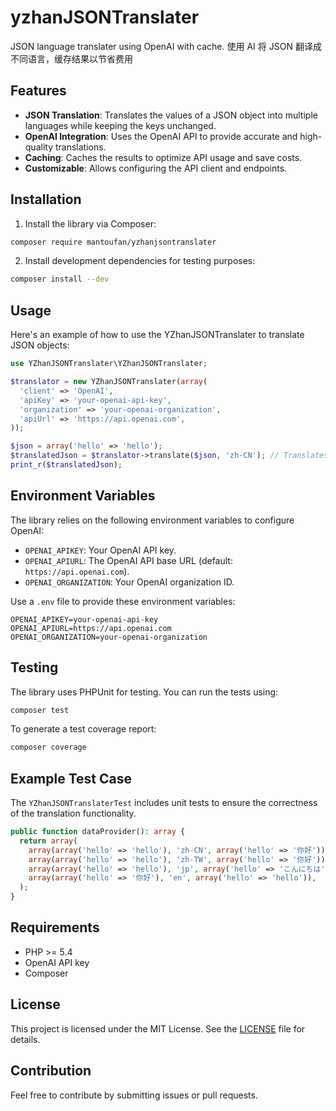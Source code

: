 # yzhanJSONTranslater

JSON language translater using OpenAI with cache. 使用 AI 将 JSON 翻译成不同语言，缓存结果以节省费用

## Features

- **JSON Translation**: Translates the values of a JSON object into multiple languages while keeping the keys unchanged.
- **OpenAI Integration**: Uses the OpenAI API to provide accurate and high-quality translations.
- **Caching**: Caches the results to optimize API usage and save costs.
- **Customizable**: Allows configuring the API client and endpoints.

## Installation

1. Install the library via Composer:

```bash
composer require mantoufan/yzhanjsontranslater
```

2. Install development dependencies for testing purposes:

```bash
composer install --dev
```

## Usage

Here's an example of how to use the YZhanJSONTranslater to translate JSON objects:

```php
use YZhanJSONTranslater\YZhanJSONTranslater;

$translator = new YZhanJSONTranslater(array(
  'client' => 'OpenAI',
  'apiKey' => 'your-openai-api-key',
  'organization' => 'your-openai-organization',
  'apiUrl' => 'https://api.openai.com',
));

$json = array('hello' => 'hello');
$translatedJson = $translator->translate($json, 'zh-CN'); // Translates to Simplified Chinese
print_r($translatedJson);
```

## Environment Variables

The library relies on the following environment variables to configure OpenAI:

- `OPENAI_APIKEY`: Your OpenAI API key.
- `OPENAI_APIURL`: The OpenAI API base URL (default: `https://api.openai.com`).
- `OPENAI_ORGANIZATION`: Your OpenAI organization ID.

Use a `.env` file to provide these environment variables:

```
OPENAI_APIKEY=your-openai-api-key
OPENAI_APIURL=https://api.openai.com
OPENAI_ORGANIZATION=your-openai-organization
```

## Testing

The library uses PHPUnit for testing. You can run the tests using:

```bash
composer test
```

To generate a test coverage report:

```bash
composer coverage
```

## Example Test Case

The `YZhanJSONTranslaterTest` includes unit tests to ensure the correctness of the translation functionality.

```php
public function dataProvider(): array {
  return array(
    array(array('hello' => 'hello'), 'zh-CN', array('hello' => '你好')),
    array(array('hello' => 'hello'), 'zh-TW', array('hello' => '你好')),
    array(array('hello' => 'hello'), 'jp', array('hello' => 'こんにちは')),
    array(array('hello' => '你好'), 'en', array('hello' => 'hello')),
  );
}
```

## Requirements

- PHP >= 5.4
- OpenAI API key
- Composer

## License

This project is licensed under the MIT License. See the [LICENSE](https://opensource.org/licenses/MIT) file for details.

## Contribution

Feel free to contribute by submitting issues or pull requests.
